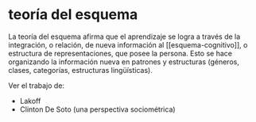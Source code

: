 # teoría del esquema
La teoría del esquema afirma que el aprendizaje se logra a través de la integración, o relación, de nueva información al [[esquema-cognitivo]], o estructura de representaciones, que posee la persona. Esto se hace organizando la información nueva en patrones y estructuras (géneros, clases, categorías, estructuras lingüísticas).

Ver el trabajo de:

- Lakoff
- Clinton De Soto (una perspectiva sociométrica)
